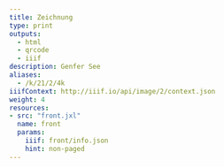 ```yaml
---
title: Zeichnung
type: print
outputs:
  - html
  - qrcode
  - iiif
description: Genfer See
aliases:
  - /k/21/2/4k
iiifContext: http://iiif.io/api/image/2/context.json
weight: 4
resources:
- src: "front.jxl"
  name: front
  params:
    iiif: front/info.json
    hint: non-paged
---
```

